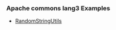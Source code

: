 ### Apache commons lang3 Examples
* [RandomStringUtils](src/main/java/com/java/RandomStringUtilsTest.java)